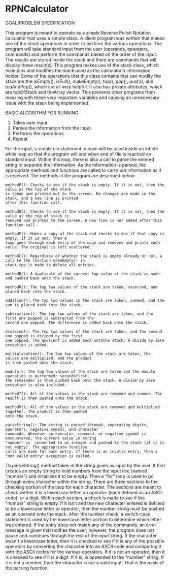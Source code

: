 # RPNCalculator

GOAL/PROBLEM SPECIFICATION

This program is meant to operate as a simple Reverse Polish Notation calculator that uses a simple stack. A client program was written that makes use of the stack operations in order to perform the various operations. The program will take standard input from the user (operands, operators, commands) and perform the commands based on the order of the input. The results are stored inside the stack and there are commands that will display these result(s). This program makes use of the stack class, which maintains and modifies the stack used as the calculator's information holder. Some of the operations that this class contains that can modify the stack are the isEmpty(), isFull(), makeEmpty(), top(), pop(), push(), and topAndPop(), which are all very helpful. It also has private attributes, which are topOfStack and theArray vector. This prevents other programs from messing with these very important variables and causing an unnecessary issue with the stack being implemented.

BASIC ALGORITHM FOR RUNNING
  1. Takes user input
  2. Parses the information from the input
  3. Performs the operations
  4. Repeat

For the input, a simple cin statement in main will be used inside an infinte while loop so that the program will end when end of file is reached on standard input. Within this loop, there is also a call to parse the entered string to seperate the information. As the information is parsed, the appropriate methods and functions are called to carry out information as it is received. The methods in the program are described below:

    methodP(): Checks to see if the stack is empty. If it is not, then the value at the top of the stack 
    is taken and printed out to the screen. No changes are made in the stack, and a new line is printed 
    after this function call.

    methodN(): Checks to see if the stack is empty. If it is not, then the value at the top of stack is 
    removed and printed to the screen. A new line is not added after this function call.

    methodF(): Makes a copy of the stack and checks to see if that copy is empty. If it is not, then a 
    loop goes through each entry of the copy and removes and prints each value. The original is left unaltered.

    methodC(): Regardless of whether the stack is empty already or not, a call to the function makeEmpty() in 
    stack.cpp is made to delete all entries.

    methodD(): A duplicate of the current top value of the stack is made and pushed back onto the stack.

    methodR(): The top two values of the stack are taken, reversed, and placed back into the stack.

    addition(): The top two values in the stack are taken, summed, and the sum is placed back into the stack.

    subtraction(): The top two values of the stack are taken, and the first one popped is subtracted from the 
    second one popped. The difference is added back onto the stack.

    division(): The top two values of the stack are taken, and the second one popped is divided by the first 
    one popped. The quotient is added back ontothe stack. A divide by zero exception is added.

    multiplication(): The top two values of the stack are taken, the values are multiplied, and the product 
    is then pushed onto the stack.

    modulo(): The top two values of the stack are taken and the modulo operation is performed: second%first. 
    The remainder is then pushed back onto the stack. A divide by zero exception is also included.

    methodT(): All of the values in the stack are removed and summed. The result is then pushed onto the stack.

    methodM(): All of the values in the stack are removed and multiplied together. The product is then pushed 
    onto the stack.

    parseString(): The string is parsed through, separating digits, operators, negative symbol, and character 
    commands. Whenever an operator, command, or negative symbol is encountered, the current value in string 
    "number" is  converted to an integer and pushed to the stack (if it is not empty). The appropriate function 
    calls are made for each entry. If there is an invalid entry, then a "not valid entry" exception is called.

Th parseString() method takes in the string given as input by the user. It first creates an empty string to hold numbers from the input line (named "number") and initializes it to be empty. Then a "for" loop is used to go through every character within the string. There are three sections to the checking portion of the loop for each character. The sections are meant to check wether it is a lowercase letter, an operator (each defined as an ASCII code),  or a digit. Within each section, a check is made to see if the "number" string is empty. If it isn't and the new character entered is defined to be a lowercase letter or operator, then the number string must be pushed as an operand onto the stack. After the number check, a switch-case statement is used by the lowercase letter portion to determine which letter was entered. If the entry does not match any of the commands, an error message is given that notifies the user; however, the program does not pause and continues through the rest of the input string. If the character wasn't a lowercase letter, then it is checked to see if it is any of the possible operators by converting the character into an ASCII code and comparing it with the ASCII codes for the various operators. If it is not an operator, then it is checked to see if it is a digit. If it is, is appended to the "number" string. If it is not a number, then the character is not a valid input. That is the basis of the parsing function.
